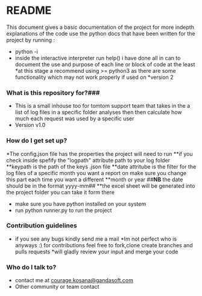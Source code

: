 # README #
This document gives a basic documentation of the project for more indepth explanations of the code use the python docs
that have been written for the project by running :
* python -i 
* inside the interactive interpreter run help(<name of module>) i have done all in can to document the use and purpose of each line or block of code at the least
*at this stage a recommend using >= python3 as there are some functionality which may not work properly if used on
*version 2

### **What is this repository for?**###

* This is a small inhouse too for tomtom support team that takes in the a list of log files in a specific folder analyses then then calculate how much each request was used by a specific user 
* Version v1.0


### **How do I get set up?** ###
*The config.json file has the properties the project will need to run
**if you check inside spefify the "logpath" attribute path to your log folder
**keypath is the path of the keys .json file
**date attritube is the filter for the log files of a specific month you want a report on make sure you change this part each time you want a different
**month or year
##**NB** the date should be in the format yyyy-mm##
**the excel sheet will be generated into the project folder you can take it form there
* make sure you have python installed on your system 
* run python runner.py to run the project


### **Contribution guidelines** ###
* if you see any bugs kindly send me a mail
*Im not perfect who is anyways :) for contributions feel free to fork,clone create branches and pulls requests
*will gladly review your input and merge your code


### **Who do I talk to?** ###

* contact me at courage.kosana@gandasoft.com
* Other community or team contact
